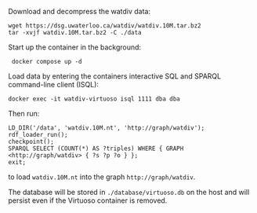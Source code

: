 Download and decompress the watdiv data:
```
wget https://dsg.uwaterloo.ca/watdiv/watdiv.10M.tar.bz2
tar -xvjf watdiv.10M.tar.bz2 -C ./data
```

Start up the container in the background:
```
 docker compose up -d
```

Load data by entering the containers interactive SQL and SPARQL command-line client (ISQL):
```
docker exec -it watdiv-virtuoso isql 1111 dba dba
```

Then run:
```
LD_DIR('/data', 'watdiv.10M.nt', 'http://graph/watdiv');
rdf_loader_run();
checkpoint();
SPARQL SELECT (COUNT(*) AS ?triples) WHERE { GRAPH <http://graph/watdiv> { ?s ?p ?o } };
exit;
```
to load `watdiv.10M.nt` into the graph `http://graph/watdiv`.

The database will be stored in `./database/virtuoso.db` on the host and will persist even if the Virtuoso container is removed.